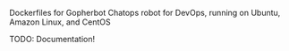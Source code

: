 Dockerfiles for Gopherbot Chatops robot for DevOps, running on Ubuntu, Amazon Linux, and CentOS

TODO: Documentation!
